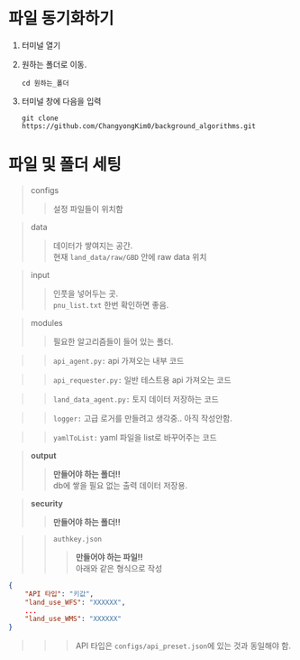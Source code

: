# 파일 동기화하기

1. 터미널 열기

1. 원하는 폴더로 이동.

   ```
   cd 원하는_폴더
   ```

1. 터미널 창에 다음을 입력

   ```terminal
   git clone https://github.com/ChangyongKim0/background_algorithms.git
   ```

# 파일 및 폴더 세팅

> configs
>
> > 설정 파일들이 위치함

> data
>
> > 데이터가 쌓여지는 공간.  
> > 현재 `land_data/raw/GBD` 안에 raw data 위치

> input
>
> > 인풋을 넣어두는 곳.  
> > `pnu_list.txt` 한번 확인하면 좋음.

> modules
>
> > 필요한 알고리즘들이 들어 있는 폴더.

> > `api_agent.py:` api 가져오는 내부 코드

> > `api_requester.py:` 일반 테스트용 api 가져오는 코드

> > `land_data_agent.py:` 토지 데이터 저장하는 코드

> > `logger:` 고급 로거를 만들려고 생각중.. 아직 작성안함.

> > `yamlToList:` yaml 파일을 list로 바꾸어주는 코드

> **output**
>
> > **만들어야 하는 폴더!!**  
> > db에 쌓을 필요 없는 출력 데이터 저장용.

> **security**
>
> > **만들어야 하는 폴더!!**

> > `authkey.json`
> >
> > > **만들어야 하는 파일!!**  
> > > 아래와 같은 형식으로 작성

```json
{
    "API 타입": "키값",
	"land_use_WFS": "XXXXXX",
    ...
    "land_use_WMS": "XXXXXX"
}
```

> > > API 타입은 `configs/api_preset.json`에 있는 것과 동일해야 함.
